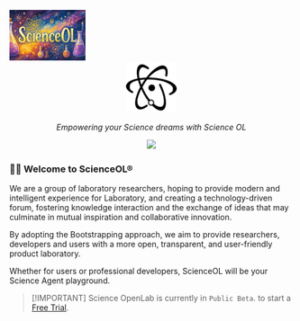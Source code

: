 <a name="readme-top"></a>

<picture >
  <source media="(prefers-color-scheme: dark)" srcset="https://github.com/ScienceOL/sciol-design/raw/main/banner/banner-1.png" alt="Banner">
  <img height="90" src="https://github.com/ScienceOL/sciol-design/raw/main/banner/banner-1.png" alt="Banner">
</picture>

<div align="center">

<picture >
  <source media="(prefers-color-scheme: dark)" srcset="https://raw.githubusercontent.com/ScienceOL/sciol-design/b52742911209986a307539713c9f5761a0a745b6/logo/BLogo-dark.svg">
  <img height="90" src="https://raw.githubusercontent.com/ScienceOL/sciol-design/b52742911209986a307539713c9f5761a0a745b6/logo/BLogo-light.svg">
</picture>



*Empowering your Science dreams with Science OL*

![](https://raw.githubusercontent.com/andreasbm/readme/master/assets/lines/rainbow.png)

</div>

### 👋🏻 Welcome to ScienceOL®

We are a group of laboratory researchers, hoping to provide modern and intelligent experience for Laboratory, and creating a technology-driven forum, fostering knowledge interaction and the exchange of ideas that may culminate in mutual inspiration and collaborative innovation.

By adopting the Bootstrapping approach, we aim to provide researchers, developers and users with a more open, transparent, and user-friendly product laboratory.

Whether for users or professional developers, ScienceOL will be your Science Agent playground.

> \[!IMPORTANT]
> Science OpenLab is currently in `Public Beta`. to start a [Free Trial](https://scienceol.tech).
